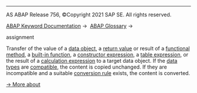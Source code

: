   

* * *

AS ABAP Release 756, ©Copyright 2021 SAP SE. All rights reserved.

[ABAP Keyword Documentation](javascript:call_link\('abenabap.htm'\)) →  [ABAP Glossary](javascript:call_link\('abenabap_glossary.htm'\)) → 

assignment

Transfer of the value of a [data object](javascript:call_link\('abendata_object_glosry.htm'\) "Glossary Entry"), a [return value](javascript:call_link\('abenreturn_value_glosry.htm'\) "Glossary Entry") or result of a [functional method](javascript:call_link\('abenfunctional_method_glosry.htm'\) "Glossary Entry"), a [built-in function](javascript:call_link\('abenbuiltin_function_glosry.htm'\) "Glossary Entry"), a [constructor expression](javascript:call_link\('abenconstructor_expression_glosry.htm'\) "Glossary Entry"), a [table expression](javascript:call_link\('abentable_expression_glosry.htm'\) "Glossary Entry"), or the result of a [calculation expression](javascript:call_link\('abencalculation_expression_glosry.htm'\) "Glossary Entry") to a target data object. If the [data types](javascript:call_link\('abendata_type_glosry.htm'\) "Glossary Entry") are [compatible](javascript:call_link\('abencompatible_glosry.htm'\) "Glossary Entry"), the content is copied unchanged. If they are incompatible and a suitable [conversion rule](javascript:call_link\('abenconversion_rule_glosry.htm'\) "Glossary Entry") exists, the content is converted.

[→ More about](javascript:call_link\('abenvalue_assignments.htm'\))